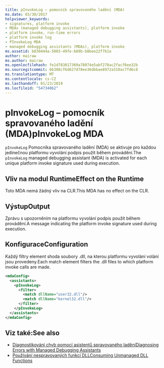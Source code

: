 ```yaml
---
title: pInvokeLog – pomocník spravovaného ladění (MDA)
ms.date: 03/30/2017
helpviewer_keywords:
- signatures, platform invoke
- MDAs (managed debugging assistants), platform invoke
- platform invoke, run-time errors
- platform invoke log
- PInvokeLog MDA
- managed debugging assistants (MDAs), platform invoke
ms.assetid: b830444a-5003-49fe-b89b-b8bee22f7b1a
author: mairaw
ms.author: mairaw
ms.openlocfilehash: fe1d783017369a78074e5abf278ac2facf6ee32b
ms.sourcegitcommit: 6b308cf6d627d78ee36dbbae8972a310ac7fd6c8
ms.translationtype: MT
ms.contentlocale: cs-CZ
ms.lasthandoff: 01/23/2019
ms.locfileid: "54734062"
---
```

# <a name="pinvokelog-mda"></a><span data-ttu-id="19bdb-102">pInvokeLog – pomocník spravovaného ladění (MDA)</span><span class="sxs-lookup"><span data-stu-id="19bdb-102">pInvokeLog MDA</span></span>
<span data-ttu-id="19bdb-103">`pInvokeLog` Pomocníka spravovaného ladění (MDA) se aktivuje pro každou jedinečnou platformu vyvolání podpis použít během provádění.</span><span class="sxs-lookup"><span data-stu-id="19bdb-103">The `pInvokeLog` managed debugging assistant (MDA) is activated for each unique platform invoke signature used during execution.</span></span>  
  
## <a name="effect-on-the-runtime"></a><span data-ttu-id="19bdb-104">Vliv na modul Runtime</span><span class="sxs-lookup"><span data-stu-id="19bdb-104">Effect on the Runtime</span></span>  
 <span data-ttu-id="19bdb-105">Toto MDA nemá žádný vliv na CLR.</span><span class="sxs-lookup"><span data-stu-id="19bdb-105">This MDA has no effect on the CLR.</span></span>  
  
## <a name="output"></a><span data-ttu-id="19bdb-106">Výstup</span><span class="sxs-lookup"><span data-stu-id="19bdb-106">Output</span></span>  
 <span data-ttu-id="19bdb-107">Zprávu s upozorněním na platformu vyvolání podpis použít během provádění.</span><span class="sxs-lookup"><span data-stu-id="19bdb-107">A message indicating the platform invoke signature used during execution.</span></span>  
  
## <a name="configuration"></a><span data-ttu-id="19bdb-108">Konfigurace</span><span class="sxs-lookup"><span data-stu-id="19bdb-108">Configuration</span></span>  
 <span data-ttu-id="19bdb-109">Každý filtry element shoda soubory .dll, na kterou platformu vyvolání volání jsou provedeny.</span><span class="sxs-lookup"><span data-stu-id="19bdb-109">Each match element filters the .dll files to which platform invoke calls are made.</span></span>  
  
```xml  
<mdaConfig>  
  <assistants>  
    <pInvokeLog>  
      <filter>  
        <match dllName="user32.dll"/>  
        <match dllName="kernel32.dll"/>  
      </filter>  
    </pInvokeLog>  
  </assistants>  
</mdaConfig>  
```  
  
## <a name="see-also"></a><span data-ttu-id="19bdb-110">Viz také:</span><span class="sxs-lookup"><span data-stu-id="19bdb-110">See also</span></span>
- [<span data-ttu-id="19bdb-111">Diagnostikování chyb pomocí asistentů spravovaného ladění</span><span class="sxs-lookup"><span data-stu-id="19bdb-111">Diagnosing Errors with Managed Debugging Assistants</span></span>](../../../docs/framework/debug-trace-profile/diagnosing-errors-with-managed-debugging-assistants.md)
- [<span data-ttu-id="19bdb-112">Používání nespravovaných funkcí DLL</span><span class="sxs-lookup"><span data-stu-id="19bdb-112">Consuming Unmanaged DLL Functions</span></span>](../../../docs/framework/interop/consuming-unmanaged-dll-functions.md)
